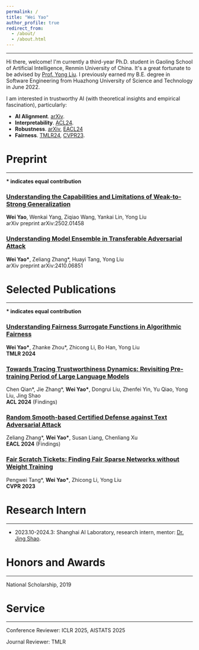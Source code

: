 ```yaml
---
permalink: /
title: "Wei Yao"
author_profile: true
redirect_from: 
  - /about/
  - /about.html
---
```


---

Hi there, welcome! I'm currently a third-year Ph.D. student in Gaoling School of Artificial Intelligence, Renmin University of China. It's a great fortunate to be advised by [Prof. Yong Liu](https://gsai.ruc.edu.cn/english/liuyong). I previously earned my B.E. degree in Software Engineering from Huazhong University of Science and Technology in June 2022.

I am interested in trustworthy AI (with theoretical insights and empirical fascination), particularly:
- **AI Alignment**. [arXiv](https://arxiv.org/pdf/2502.01458).
- **Interpretability**. [ACL24](https://aclanthology.org/2024.findings-acl.290.pdf).
- **Robustness**. [arXiv](https://arxiv.org/pdf/2410.06851), [EACL24](https://aclanthology.org/2024.findings-eacl.83.pdf)
- **Fairness**. [TMLR24](https://openreview.net/pdf?id=iBgmoMTlaz), [CVPR23](https://openaccess.thecvf.com/content/CVPR2023/papers/Tang_Fair_Scratch_Tickets_Finding_Fair_Sparse_Networks_Without_Weight_Training_CVPR_2023_paper.pdf).


<!--# Education
---

- 2018-2022: B.E. in Software Engineering from Huazhong University of Science and Technology.

- 2022-Present: Ph.D. Student in Artificial Intelligence at Renmin University of China.-->


# Preprint
---

**\* indicates equal contribution**

### [Understanding the Capabilities and Limitations of Weak-to-Strong Generalization](https://arxiv.org/pdf/2502.01458)

**Wei Yao**, Wenkai Yang, Ziqiao Wang, Yankai Lin, Yong Liu
<br>
arXiv preprint arXiv:2502.01458

### [Understanding Model Ensemble in Transferable Adversarial Attack](https://arxiv.org/pdf/2410.06851)

**Wei Yao\***, Zeliang Zhang\*, Huayi Tang, Yong Liu
<br>
arXiv preprint arXiv:2410.06851 




# Selected Publications
---

**\* indicates equal contribution**

### [Understanding Fairness Surrogate Functions in Algorithmic Fairness](https://openreview.net/pdf?id=iBgmoMTlaz)

**Wei Yao\***, Zhanke Zhou\*, Zhicong Li, Bo Han, Yong Liu
<br>
**TMLR 2024**

### [Towards Tracing Trustworthiness Dynamics: Revisiting Pre-training Period of Large Language Models](https://aclanthology.org/2024.findings-acl.290.pdf)

Chen Qian\*, Jie Zhang\*, **Wei Yao\***, Dongrui Liu, Zhenfei Yin, Yu Qiao, Yong Liu, Jing Shao
<br>
**ACL 2024** (Findings)

### [Random Smooth-based Certified Defense against Text Adversarial Attack](https://aclanthology.org/2024.findings-eacl.83.pdf)

Zeliang Zhang\*, **Wei Yao\***, Susan Liang, Chenliang Xu
<br>
**EACL 2024** (Findings)

### [Fair Scratch Tickets: Finding Fair Sparse Networks without Weight Training](https://openaccess.thecvf.com/content/CVPR2023/papers/Tang_Fair_Scratch_Tickets_Finding_Fair_Sparse_Networks_Without_Weight_Training_CVPR_2023_paper.pdf)

Pengwei Tang\*, **Wei Yao\***, Zhicong Li, Yong Liu
<br>
**CVPR 2023**


# Research Intern
---

- 2023.10-2024.3: Shanghai AI Laboratory, research intern, mentor: [Dr. Jing Shao](https://amandajshao.github.io/).

# Honors and Awards
---

National Scholarship, 2019

# Service
---

Conference Reviewer: ICLR 2025, AISTATS 2025

Journal Reviewer: TMLR


